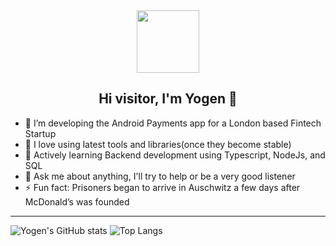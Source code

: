 <div id="header" align="center">
  <img src="https://media.giphy.com/media/765ccrAiB0g9z6EApL/giphy.gif" width="100"/><br>
  <img src="https://komarev.com/ghpvc/?username=yogen-p&style=flat-square&color=blue" alt=""/>
  <h2> Hi visitor, I'm Yogen 👋 </h2>
</div>




- 🔭 I’m developing the Android Payments app for a London based Fintech Startup
- 🤭 I love using latest tools and libraries(once they become stable)
- 🌱 Actively learning Backend development using Typescript, NodeJs, and SQL
- 💬 Ask me about anything, I'll try to help or be a very good listener
- ⚡ Fun fact: Prisoners began to arrive in Auschwitz a few days after McDonald’s was founded

---

![Yogen's GitHub stats](https://github-readme-stats.vercel.app/api?username=yogen-p&count_private=true&show_icons=true) ![Top Langs](https://github-readme-stats.vercel.app/api/top-langs/?username=yogen-p&layout=compact) 
